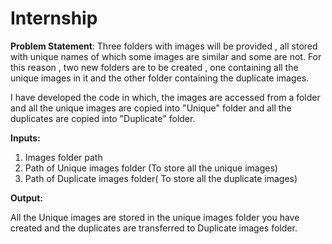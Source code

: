 # Internship

**Problem Statement**: Three folders with images will be provided , all stored with unique names of which some images are similar and some are not. For this reason , two                        new folders are to be created , one containing all the unique images in it and the other folder containing the duplicate images. 

I have developed the code in which, the images are accessed from a folder and all the unique images are copied into "Unique" folder and all the duplicates are copied into "Duplicate" folder. 

**Inputs:**
1. Images folder path
2. Path of Unique images folder (To store all the unique images)
3. Path of Duplicate images folder( To store all the duplicate images)

**Output:**

All the Unique images are stored in the unique images folder you have created and the duplicates are transferred to Duplicate images folder.  

